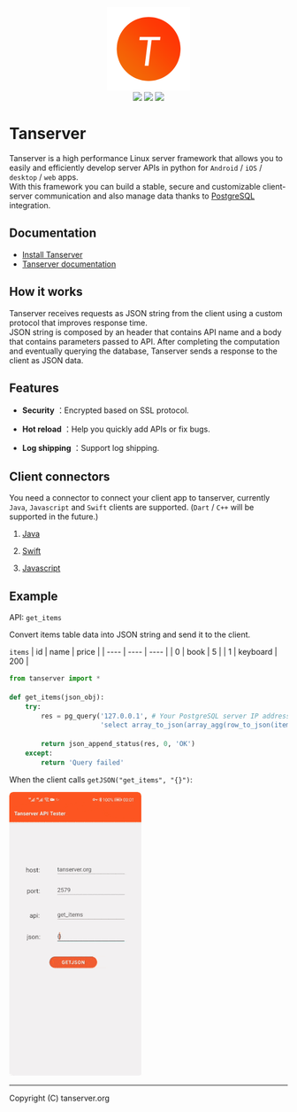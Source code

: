 <div align=center>
    <img src="tanserver.png">
</div>

<div align=center>
    <img src="https://img.shields.io/badge/os-linux-orange">
    <img src="https://img.shields.io/badge/license-BSD-blue">
    <img src="https://img.shields.io/badge/docs-latest-brightgreen">
</div>

# Tanserver

Tanserver is a high performance Linux server framework that allows you to easily and efficiently develop server APIs in python for `Android` / `iOS` / `desktop` / `web` apps.  
With this framework you can build a stable, secure and customizable client-server communication and also manage data thanks to [PostgreSQL](https://www.postgresql.org/) integration.

## Documentation

* [Install Tanserver](https://tanserver.org/en/install/)
* [Tanserver documentation](https://www.tanserver.org)

## How it works
Tanserver receives requests as JSON string from the client using a custom protocol that improves response time.  
JSON string is composed by an header that contains API name and a body that contains parameters passed to API.
After completing the computation and eventually querying the database, Tanserver sends a response to the client as JSON data.

## Features

- **Security** ：Encrypted based on SSL protocol.

- **Hot reload** ：Help you quickly add APIs or fix bugs.

- **Log shipping** ：Support log shipping.

## Client connectors

You need a connector to connect your client app to tanserver, currently `Java`, `Javascript` and `Swift` clients are supported. (`Dart` / `C++` will be supported in the future.)

1. [Java](https://github.com/tansrv/tanserver-connectors/tree/main/java)

2. [Swift](https://github.com/tansrv/tanserver-connectors/tree/main/swift)

3. [Javascript](https://github.com/tansrv/tanserver-connectors/tree/main/javascript)

## Example

API: `get_items`

Convert items table data into JSON string and send it to the client.

`items`
| id   | name     | price |
| ---- | ----     | ----  |
| 0    | book     | 5     |
| 1    | keyboard | 200   |

```python
from tanserver import *

def get_items(json_obj):
    try:
        res = pg_query('127.0.0.1', # Your PostgreSQL server IP address
                       'select array_to_json(array_agg(row_to_json(items))) from items')

        return json_append_status(res, 0, 'OK')
    except:
        return 'Query failed'
```

When the client calls `getJSON("get_items", "{}")`:

![get_items](get_items.gif)

---

Copyright (C) tanserver.org
